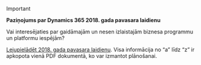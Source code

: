 > [!IMPORTANT]
> **Paziņojums par Dynamics 365 2018. gada pavasara laidienu**
>
> Vai interesējaties par gaidāmajām un nesen izlaistajām biznesa programmu un platformu iespējām? 
> 
> [Lejupielādēt 2018. gada pavasara laidienu](https://go.microsoft.com/fwlink/?linkid=870424). Visa informācija no “a” līdz “z” ir apkopota vienā PDF dokumentā, ko var izmantot plānošanai. 
